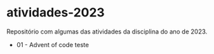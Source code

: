 # atividades-2023

Repositório com algumas das atividades da disciplina do ano de 2023.

- 01 - Advent of code
teste